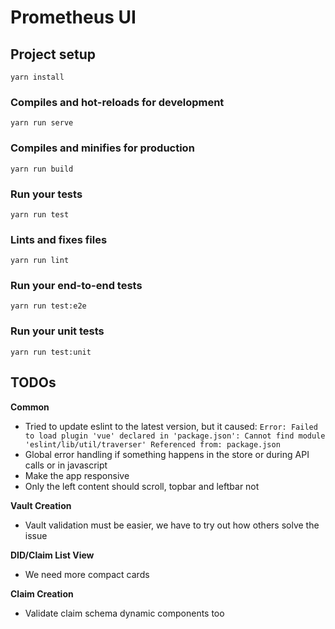 # Prometheus UI

## Project setup
```
yarn install
```

### Compiles and hot-reloads for development
```
yarn run serve
```

### Compiles and minifies for production
```
yarn run build
```

### Run your tests
```
yarn run test
```

### Lints and fixes files
```
yarn run lint
```

### Run your end-to-end tests
```
yarn run test:e2e
```

### Run your unit tests
```
yarn run test:unit
```

## TODOs

**Common**
* Tried to update eslint to the latest version, but it caused: `Error: Failed to load plugin 'vue' declared in 'package.json': Cannot find module 'eslint/lib/util/traverser'
Referenced from: package.json`
* Global error handling if something happens in the store or during API calls or in javascript
* Make the app responsive
* Only the left content should scroll, topbar and leftbar not

**Vault Creation**
* Vault validation must be easier, we have to try out how others solve the issue

**DID/Claim List View**
* We need more compact cards

**Claim Creation**
* Validate claim schema dynamic components too
